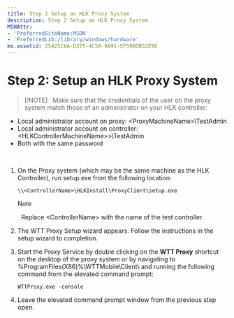```yaml
---
title: Step 2 Setup an HLK Proxy System
description: Step 2 Setup an HLK Proxy System
MSHAttr:
- 'PreferredSiteName:MSDN'
- 'PreferredLib:/library/windows/hardware'
ms.assetid: 25425C6A-D375-4C5A-9A91-5F596DB32E96
---
```


# Step 2: Setup an HLK Proxy System


>[!NOTE]  
>Make sure that the credentials of the user on the proxy system match those of an administrator on your HLK controller:
-   Local administrator account on proxy: &lt;ProxyMachineName&gt;\\TestAdmin
-   Local administrator account on controller: &lt;HLKControllerMachineName&gt;&gt;\\TestAdmin
-   Both with the same password

 

1.  On the Proxy system (which may be the same machine as the HLK Controller), run setup.exe from the following location: 

    `\\<ControllerName>\HLKInstall\ProxyClient\setup.exe`

    >[!NOTE]
    >  Replace &lt;ControllerName&gt; with the name of the test controller.

2.  The WTT Proxy Setup wizard appears. Follow the instructions in the setup wizard to completion.

1.  Start the Proxy Service by double clicking on the **WTT Proxy** shortcut on the desktop of the proxy system or by navigating to  %ProgramFiles(X86)%\\WTTMobile\\Client\\ and running the following command from the elevated command prompt:  

    `WTTProxy.exe -console`

4.  Leave the elevated command prompt window from the previous step open.






